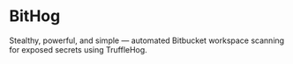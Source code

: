 # BitHog
Stealthy, powerful, and simple — automated Bitbucket workspace scanning for exposed secrets using TruffleHog.
